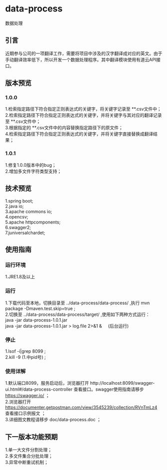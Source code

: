 # data-process
数据处理
## 引言
近期参与公司的一项翻译工作，需要将项目中涉及的汉字翻译成对应的英文。由于手动翻译效率低下，所以开发一个数据处理程序。其中翻译模块使用有道云API接口。
## 版本预览
### 1.0.0
1.检索指定路径下符合指定正则表达式的关键字，将关键字记录至 **.csv文件中；  
2.检索指定路径下符合指定正则表达式的关键字，并将关键字与其对应的翻译记录至 **.csv文件中；  
3.根据指定的 **.csv文件中的内容替换指定路径下的原文件；  
4.检索指定路径下符合指定正则表达式的关键字，并将关键字直接替换成翻译结果；
### 1.0.1
1.修复1.0.0版本中的bug；  
2.增加多文件字符类型支持；
## 技术预览
1.spring boot;  
2.java io;  
3.apache commons io;  
4.opencsv;  
5.apache httpcomponents;  
6.swagger2;  
7.juniversalchardet;  
## 使用指南
### 运行环境
1.JRE1.8及以上
### 运行
1.下载代码至本地，切换目录至 ../data-process/data-process/ ,执行 mvn package -Dmaven.test.skip=true ;  
2.切换至 ../data-process/data-process/target/ ,使用如下两种方式运行：  
java -jar data-process-1.0.1.jar  
java -jar data-process-1.0.1.jar > log.file 2>&1 &     (后台运行)  
### 停止
1.lsof -i|grep 8099 ;  
2.kill -9 (1.中pid号) ;  
### 使用详解
1.默认端口8099，服务启动后，浏览器打开 http://localhost:8099/swagger-ui.html#/data-process-controller 查看接口。swagger使用指南请移步 https://swagger.io/ ；  
2.浏览器打开 https://documenter.getpostman.com/view/3545239/collection/RVnTmLz4 查看接口示例报文 ；  
3.详细图文教程请移步 doc/data-process.doc ；  
## 下一版本功能预期
1.单一大文件分割处理；  
2.多文件集合分批处理；  
3.异常中断重试机制；  


